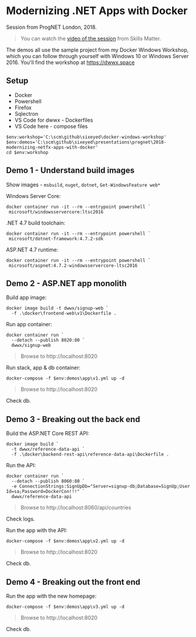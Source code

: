 # Modernizing .NET Apps with Docker

Session from ProgNET London, 2018. 

> You can watch the [video of the session](https://skillsmatter.com/skillscasts/12028-modernizing-traditional-dot-net-apps-with-docker) from Skills Matter.

The demos all use the sample project from my Docker Windows Workshop, which you can follow through yourself with Windows 10 or Windows Server 2016. You'll find the workshop at https://dwwx.space

## Setup

- Docker
- Powershell
- Firefox
- Sqlectron
- VS Code for dwwx - Dockerfiles
- VS Code here - compose files

```
$env:workshop='C:\scm\github\sixeyed\docker-windows-workshop'
$env:demos='C:\scm\github\sixeyed\presentations\prognet\2018-modernizing-netfx-apps-with-docker'
cd $env:workshop
```

## Demo 1 - Understand build images

Show images - `msbuild`, `nuget`, `dotnet`, `Get-WindowsFeature web*`

Windows Server Core:

```
docker container run -it --rm --entrypoint powershell `
 microsoft/windowsservercore:ltsc2016
```

.NET 4.7 build toolchain:

```
docker container run -it --rm --entrypoint powershell `
 microsoft/dotnet-framework:4.7.2-sdk
```

ASP.NET 4.7 runtime:

```
docker container run -it --rm --entrypoint powershell `
 microsoft/aspnet:4.7.2-windowsservercore-ltsc2016
```

## Demo 2 - ASP.NET app monolith

Build app image:

```
docker image build -t dwwx/signup-web `
  -f .\docker\frontend-web\v1\Dockerfile .
```

Run app container:

```
docker container run `
  --detach --publish 8020:80 `
  dwwx/signup-web
```
> Browse to http://localhost:8020

Run stack, app & db container:

```
docker-compose -f $env:demos\app\v1.yml up -d
```

> Browse to http://localhost:8020

Check db.


## Demo 3 - Breaking out the back end

Build the ASP.NET Core REST API:

```
docker image build `
  -t dwwx/reference-data-api `
  -f .\docker\backend-rest-api\reference-data-api\Dockerfile .
```

Run the API:

```
docker container run `
  --detach --publish 8060:80 `
  -e ConnectionStrings:SignUpDb="Server=signup-db;Database=SignUp;User Id=sa;Password=DockerCon!!!" `
  dwwx/reference-data-api
```

> Browse to http://localhost:8060/api/countries

Check logs.

Run the app with the API:

```
docker-compose -f $env:demos\app\v2.yml up -d
```

> Browse to http://localhost:8020

Check db.


## Demo 4 - Breaking out the front end

Run the app with the new homepage:

```
docker-compose -f $env:demos\app\v3.yml up -d
```

> Browse to http://localhost:8020

Check db.
